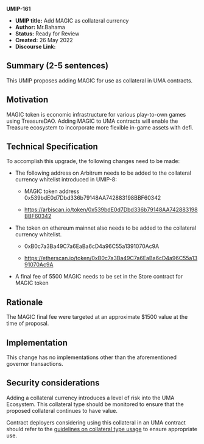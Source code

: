 **UMIP-161**

- **UMIP title:** Add MAGIC as collateral currency
- **Author:** Mr.Bahama
- **Status:** Ready for Review
- **Created:** 26 May 2022
- **Discourse Link:**

## Summary (2-5 sentences)

This UMIP proposes adding MAGIC for use as collateral in UMA contracts.

## Motivation

MAGIC token is economic infrastructure for various play-to-own games using TreasureDAO. Adding MAGIC to UMA contracts will enable the Treasure ecosystem to incorporate more flexible in-game assets with defi. 

## Technical Specification

To accomplish this upgrade, the following changes need to be made:


- The following address on Arbitrum needs to be added to the collateral currency whitelist introduced in UMIP-8:

     - MAGIC token address 0x539bdE0d7Dbd336b79148AA742883198BBF60342

     - https://arbiscan.io/token/0x539bdE0d7Dbd336b79148AA742883198BBF60342

- The token on ethereum mainnet also needs to be added to the collateral currency whitelist. 

     - 0xB0c7a3Ba49C7a6EaBa6cD4a96C55a1391070Ac9A

     - https://etherscan.io/token/0xB0c7a3Ba49C7a6EaBa6cD4a96C55a1391070Ac9A

- A final fee of 5500 MAGIC needs to be set in the Store contract for MAGIC token


## Rationale

The MAGIC final fee were targeted at an approximate $1500 value at the time of proposal.

## Implementation

This change has no implementations other than the aforementioned governor transactions.

## Security considerations

Adding a collateral currency introduces a level of risk into the UMA Ecosystem.  This collateral type should be monitored to ensure that the proposed collateral continues to have value.

Contract deployers considering using this collateral in an UMA contract should refer to the [guidelines on collateral type usage](https://docs.umaproject.org/uma-tokenholders/guidence-on-collateral-currency-addition) to ensure appropriate use.

